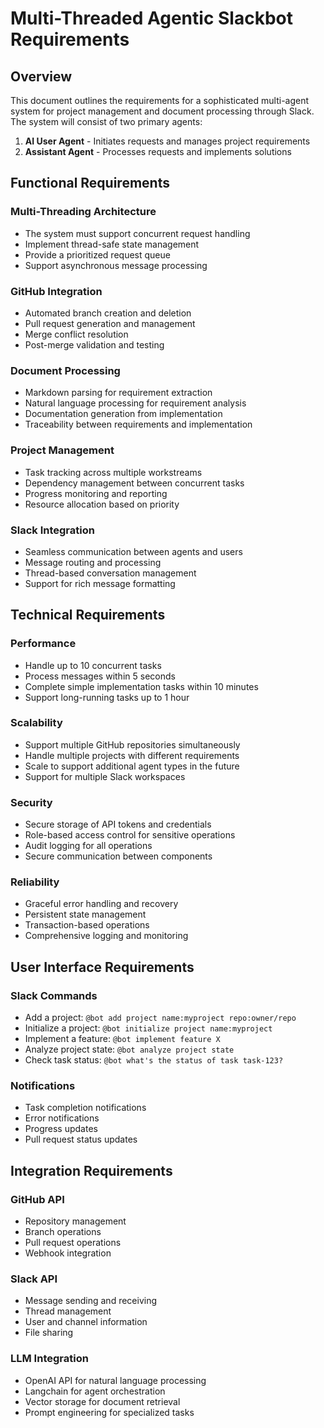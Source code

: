 # Multi-Threaded Agentic Slackbot Requirements

## Overview

This document outlines the requirements for a sophisticated multi-agent system for project management and document processing through Slack. The system will consist of two primary agents:

1. **AI User Agent** - Initiates requests and manages project requirements
2. **Assistant Agent** - Processes requests and implements solutions

## Functional Requirements

### Multi-Threading Architecture
- The system must support concurrent request handling
- Implement thread-safe state management
- Provide a prioritized request queue
- Support asynchronous message processing

### GitHub Integration
- Automated branch creation and deletion
- Pull request generation and management
- Merge conflict resolution
- Post-merge validation and testing

### Document Processing
- Markdown parsing for requirement extraction
- Natural language processing for requirement analysis
- Documentation generation from implementation
- Traceability between requirements and implementation

### Project Management
- Task tracking across multiple workstreams
- Dependency management between concurrent tasks
- Progress monitoring and reporting
- Resource allocation based on priority

### Slack Integration
- Seamless communication between agents and users
- Message routing and processing
- Thread-based conversation management
- Support for rich message formatting

## Technical Requirements

### Performance
- Handle up to 10 concurrent tasks
- Process messages within 5 seconds
- Complete simple implementation tasks within 10 minutes
- Support long-running tasks up to 1 hour

### Scalability
- Support multiple GitHub repositories simultaneously
- Handle multiple projects with different requirements
- Scale to support additional agent types in the future
- Support for multiple Slack workspaces

### Security
- Secure storage of API tokens and credentials
- Role-based access control for sensitive operations
- Audit logging for all operations
- Secure communication between components

### Reliability
- Graceful error handling and recovery
- Persistent state management
- Transaction-based operations
- Comprehensive logging and monitoring

## User Interface Requirements

### Slack Commands
- Add a project: `@bot add project name:myproject repo:owner/repo`
- Initialize a project: `@bot initialize project name:myproject`
- Implement a feature: `@bot implement feature X`
- Analyze project state: `@bot analyze project state`
- Check task status: `@bot what's the status of task task-123?`

### Notifications
- Task completion notifications
- Error notifications
- Progress updates
- Pull request status updates

## Integration Requirements

### GitHub API
- Repository management
- Branch operations
- Pull request operations
- Webhook integration

### Slack API
- Message sending and receiving
- Thread management
- User and channel information
- File sharing

### LLM Integration
- OpenAI API for natural language processing
- Langchain for agent orchestration
- Vector storage for document retrieval
- Prompt engineering for specialized tasks